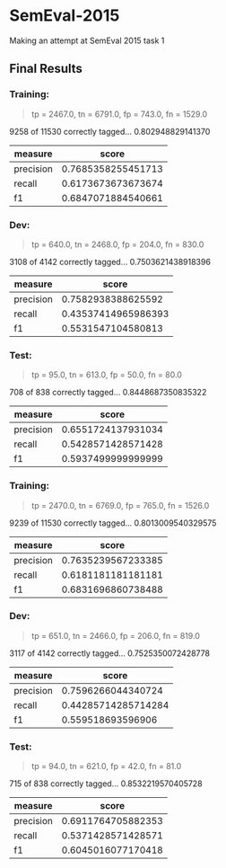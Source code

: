 # SemEval-2015
Making an attempt at SemEval 2015 task 1 

## Final Results ##

### Training: ###
> tp = 2467.0, tn = 6791.0, fp = 743.0, fn = 1529.0

9258 of 11530 correctly tagged... 0.802948829141370

| measure | score |
| --------- | ---------------- |
| precision | 0.7685358255451713 |
| recall | 0.6173673673673674 |
| f1 | 0.6847071884540661 |

### Dev: ###
> tp = 640.0, tn = 2468.0, fp = 204.0, fn = 830.0

3108 of 4142 correctly tagged... 0.7503621438918396

| measure | score |
| --------- | ---------------- |
| precision | 0.7582938388625592 |
| recall | 0.43537414965986393 |
| f1 | 0.5531547104580813 |


### Test: ###
> tp = 95.0, tn = 613.0, fp = 50.0, fn = 80.0

708 of 838 correctly tagged... 0.8448687350835322

| measure | score |
| --------- | ---------------- |
| precision | 0.6551724137931034 |
| recall | 0.5428571428571428 |
| f1 | 0.5937499999999999 |

### Training: ###
> tp = 2470.0, tn = 6769.0, fp = 765.0, fn = 1526.0

9239 of 11530 correctly tagged... 0.8013009540329575

| measure | score |
| --------- | ---------------- |
| precision | 0.7635239567233385 |
| recall | 0.6181181181181181 |
| f1 | 0.6831696860738488 |


### Dev: ###
> tp = 651.0, tn = 2466.0, fp = 206.0, fn = 819.0

3117 of 4142 correctly tagged... 0.7525350072428778

| measure | score |
| --------- | ---------------- |
| precision | 0.7596266044340724 |
| recall | 0.44285714285714284 |
| f1 | 0.559518693596906 |

### Test: ###
> tp = 94.0, tn = 621.0, fp = 42.0, fn = 81.0

715 of 838 correctly tagged... 0.8532219570405728

| measure | score |
| --------- | ---------------- |
| precision | 0.6911764705882353 |
| recall | 0.5371428571428571 |
| f1 | 0.6045016077170418 |

